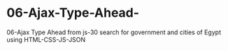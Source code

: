 # 06-Ajax-Type-Ahead-
06-Ajax Type Ahead from js-30 
search for government and cities of Egypt 
using HTML-CSS-JS-JSON
